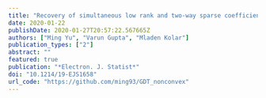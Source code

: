 ```yaml
---
title: "Recovery of simultaneous low rank and two-way sparse coefficient matrices, a nonconvex approach"
date: 2020-01-22
publishDate: 2020-01-27T20:57:22.567665Z
authors: ["Ming Yu", "Varun Gupta", "Mladen Kolar"]
publication_types: ["2"]
abstract: ""
featured: true
publication: "*Electron. J. Statist*"
doi: "10.1214/19-EJS1658"
url_code: "https://github.com/ming93/GDT_nonconvex"
---
```

